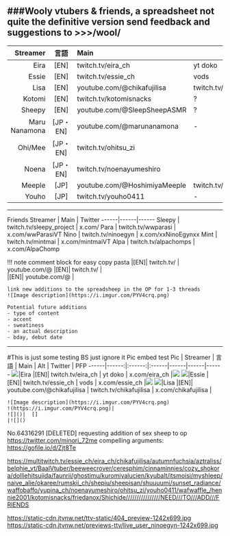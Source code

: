 ###Wooly vtubers & friends, a spreadsheet
not quite the definitive version
send feedback and suggestions to >>>/wool/
------
 Streamer	|	言語	|	Main	|	Alt		|		Twitter
------:|:------:|:------|------|------
Eira	|[EN]|	twitch.tv/eira_ch	|	yt doko	|	x.com/eira_ch
Essie	|[EN]|	twitch.tv/essie_ch	|	vods	|	x.com/essie_ch
Lisa	|[EN]|	youtube.com/@chikafujilisa	|	twitch.tv/chikafujilisa	|	x.com/chikafujilisa
Kotomi	|[EN]|	twitch.tv/kotomisnacks	|	?	|	x.com/kotomisnacks
Sheepy	|[EN]|	youtube.com/@SleepSheepASMR	|	?	|	x.com/SleepSheepASMR
Maru Nanamona	|[JP・EN]|	youtube.com/@marunanamona	|	-	|	x.com/nanamona_mr
Ohi/Mee			|[JP・EN]|	twitch.tv/ohitsu_zi 	|	
Noena			|[JP・EN]|	twitch.tv/noenayumeshiro 	|	
Meeple			|[JP]|	youtube.com/@HoshimiyaMeeple	|	twitch.tv/HoshimiyaMeeple 	|	x.com/HoshimiyaMeeple
Youho			|[JP]|	twitch.tv/youho0411	|	-	|	x.com/HoshimiyaMeeple

------
Friends
 Streamer	|	Main	|	Twitter
------|------|------
Sleepy	|	twitch.tv/sleepy_project	|	x.com/
Para	|	twitch.tv/wwparasi	|	x.com/wwParasiVT
Nino	|	twitch.tv/ninoegyn	|	x.com/xxNinoEgynxx
Mint	|	twitch.tv/mintmai	|	x.com/mintmaiVT
Alpa	|	twitch.tv/alpachomps	|	x.com/AlpaChomp

!!! note	comment block for easy copy pasta
	|[EN]|	twitch.tv/	|	youtube.com/@
	|[EN]|	twitch.tv/	|	
	|[EN]|	youtube.com/@	|	

	link new additions to the spreadsheep in the OP for 1-3 threads
	![Image description](https://i.imgur.com/PYV4crq.png)

	Potential future additions
	- type of content
	- accent
	- sweatiness
	- an actual description
	- bday, debut date


------
#This is just some testing BS just ignore it
Pic embed test
 Pic | Streamer	|	言語	|	Main	|	Alt		|		Twitter | PFP
------|------:|:------:|:------|------|------|------
![](https://twitter.com/chikafujilisa/photo)|Eira	|[EN]|	twitch.tv/eira_ch	|	yt doko	|	x.com/eira_ch	|![](https://static-cdn.jtvnw.net/jtv_user_pictures/ae1d505b-8abb-4ce9-88ed-63b053af58bc-profile_image-150x150.png)
![](https://static-cdn.jtvnw.net/emoticons/v2/emotesv2_59d7042cab5b48d087636b7c3aa22b27/default/dark/3.0)|Essie	|[EN]|	twitch.tv/essie_ch	|	vods	|	x.com/essie_ch	|![](https://i.imgur.com/PYV4crq.png)
![](https://i.imgur.com/PYV4crq.png)|Lisa	|[EN]|	youtube.com/@chikafujilisa	|	twitch.tv/chikafujilisa	|	x.com/chikafujilisa	|![]()


	![Image description](https://i.imgur.com/PYV4crq.png)
	!(https://i.imgur.com/PYV4crq.png)|
	![]()|	[]
	|![]()


No.64316291 [DELETED] 
requesting addition of sex sheep to op
https://twitter.com/minori_72me
compelling arguments:
https://gofile.io/d/Zjt8Te


https://multitwitch.tv/essie_ch/eira_ch/chikafujilisa/autumnfuchsia/aztraliss/belphie_vt/BaalVtuber/beeweecrover/ceresphim/cinnaminnies/cozy_shokora/dolliehitsujida/faunrii/ghostimu/kuromiyalucien/kyubalt/itsmoisi/myshleep/naive_alie/okaree/rumskii_ch/shepiu/sheepisan/shuuuumi/sunset_radiance/waffobaffo/yupina_ch/noenayumeshiro/ohitsu_zi/youho0411/wafwaffle_/hennie2001/kotomisnacks/friedanox/Shichide////////////////NEED///TO///ADD///FRIENDS

https://static-cdn.jtvnw.net/ttv-static/404_preview-1242x699.jpg
https://static-cdn.jtvnw.net/previews-ttv/live_user_ninoegyn-1242x699.jpg